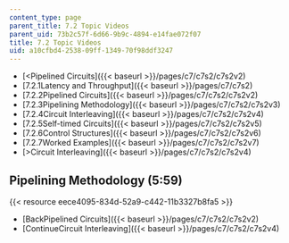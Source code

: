 ```yaml
---
content_type: page
parent_title: 7.2 Topic Videos
parent_uid: 73b2c57f-6d66-9b9c-4894-e14fae072f07
title: 7.2 Topic Videos
uid: a10cfbd4-2538-09ff-1349-70f98ddf3247
---
```


*   [\<Pipelined Circuits]({{< baseurl >}}/pages/c7/c7s2/c7s2v2)
*   [7.2.1Latency and Throughput]({{< baseurl >}}/pages/c7/c7s2)
*   [7.2.2Pipelined Circuits]({{< baseurl >}}/pages/c7/c7s2/c7s2v2)
*   [7.2.3Pipelining Methodology]({{< baseurl >}}/pages/c7/c7s2/c7s2v3)
*   [7.2.4Circuit Interleaving]({{< baseurl >}}/pages/c7/c7s2/c7s2v4)
*   [7.2.5Self-timed Circuits]({{< baseurl >}}/pages/c7/c7s2/c7s2v5)
*   [7.2.6Control Structures]({{< baseurl >}}/pages/c7/c7s2/c7s2v6)
*   [7.2.7Worked Examples]({{< baseurl >}}/pages/c7/c7s2/c7s2v7)
*   [\>Circuit Interleaving]({{< baseurl >}}/pages/c7/c7s2/c7s2v4)

Pipelining Methodology (5:59)
-----------------------------

{{< resource eece4095-834d-52a9-c442-11b3327b8fa5 >}}

*   [BackPipelined Circuits]({{< baseurl >}}/pages/c7/c7s2/c7s2v2)
*   [ContinueCircuit Interleaving]({{< baseurl >}}/pages/c7/c7s2/c7s2v4)